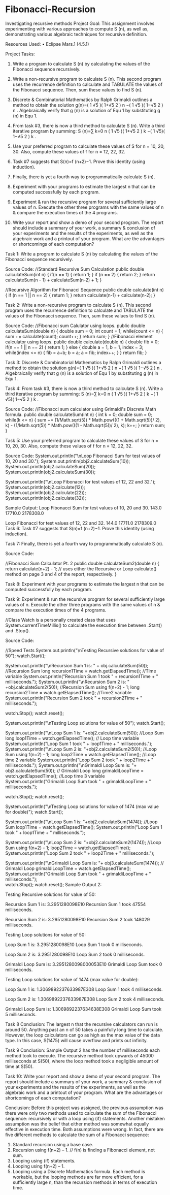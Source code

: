 # Fibonacci-Recursion
Investigating recursive methods
Project Goal:
	This assignment involves experimenting with various approaches to compute S (n), as well as, demonstrating various algebraic techniques for recursive definition.

Resources Used:
•	Eclipse Mars.1 (4.5.1)

Project Tasks:
1. Write a program to calculate S (n) by calculating the values of the Fibonacci sequence recursively. 

2. Write a non-recursive program to calculate S (n). This second program uses the recurrence definition to calculate and TABULATE the values of the Fibonacci sequence. Then, sum these values to find S (n). 

3. Discrete & Combinatorial Mathematics by Ralph Grimaldi outlines a method to obtain the solution g(n)=( 1 √5 )( 1+√5 2 ) n −( 1 √5 )( 1−√5 2 ) n . Algebraically verify that g (n) is a solution of Equ 1 by substituting g (n) in Equ 1. 

4. From task #3, there is now a third method to calculate S (n). Write a third iterative program by summing: S (n)=∑ k=0 n ( 1 √5 )( 1+√5 2 ) k −( 1 √5)( 1−√5 2 ) k .

 5. Use your preferred program to calculate these values of S for n = 10, 20, 30. Also, compute these values of f for n = 12, 22, 32. 

6. Task #7 suggests that S(n)=f (n+2)−1. Prove this identity (using induction). 

7. Finally, there is yet a fourth way to programmatically calculate S (n). 

8. Experiment with your programs to estimate the largest n that can be computed successfully by each program. 

9. Experiment & run the recursive program for several sufficiently large values of n. Execute the other three programs with the same values of n & compare the execution times of the 4 programs. 

10. Write your report and show a demo of your second program. The report should include a summary of your work, a summary & conclusion of your experiments and the results of the experiments, as well as the algebraic work and a printout of your program. What are the advantages or shortcomings of each computation?


Task 1: Write a program to calculate S (n) by calculating the values of the Fibonacci sequence recursively.

Source Code:
//Standard Recursive Sum Calculation
	public double calculateSum(int n)
	{
		if(n == 1)
		{
			return 1;
		}
		if (n == 2)
		{
			return 2;
		}
		return calculateSum(n - 1) + calculateSum(n-2) + 1;
	}

//Recursive Algorithm for Fibonacci Sequence
	public double calculate(int n)
	{
		if (n == 1 || n == 2)
		{
			return 1;
		}
		return calculate(n-1) + calculate(n-2);
	}


Task 2: Write a non-recursive program to calculate S (n). This second program uses the recurrence definition to calculate and TABULATE the values of the Fibonacci sequence. Then, sum these values to find S (n).

Source Code:
//Fibonacci sum Calulator using loops.
	public double calculateSum(double n)
	{
		double sum = 0;
		int count = 1;
		while(count <= n)
		{
			sum += calculate(count);
			count++;
		}
		return sum;
	}
//Fibonacci element calculator using loops.
	public double calculate(double n)
	{
		double fib = 0;
		if(n == 1 || n == 2)
		{
			return 1;
		}
		else
		{
			double a = 1, b = 1, index = 3;
			while(index <= n)
			{
				fib = a+b;
				b = a;
				a = fib;
				index++;
			}
		}
		return fib;
	}


Task 3: Discrete & Combinatorial Mathematics by Ralph Grimaldi outlines a method to obtain the solution g(n)=( 1 √5 )( 1+√5 2 ) n −( 1 √5 )( 1−√5 2 ) n . Algebraically verify that g (n) is a solution of Equ 1 by substituting g (n) in Equ 1.


Task 4: From task #3, there is now a third method to calculate S (n). Write a third iterative program by summing: S (n)=∑ k=0 n ( 1 √5 )( 1+√5 2 ) k −( 1 √5)( 1−√5 2 ) k .

Source Code:
//Fibonacci sum calculator using Grimaldi's Discrete Math formula.
	public double calculateSum(int n)
	{
		int k = 0;
		double sum = 0;
		while(k <= n)
		{
			sum += (1/Math.sqrt(5)) * Math.pow(((1 + Math.sqrt(5))/ 2), k) - (1/Math.sqrt(5)) * Math.pow(((1 - Math.sqrt(5))/ 2), k);
			k++;
		}
		return sum;
	}


Task 5: Use your preferred program to calculate these values of S for n = 10, 20, 30. Also, compute these values of f for n = 12, 22, 32.

Source Code:
System.out.println("\nLoop Fibonacci Sum for test values of 10, 20 and 30.");
System.out.println(obj2.calculateSum(10));
System.out.println(obj2.calculateSum(20));
System.out.println(obj2.calculateSum(30));
		
System.out.println("\nLoop Fibonacci for test values of 12, 22 and 32.");
System.out.println(obj2.calculate(12));
System.out.println(obj2.calculate(22));
System.out.println(obj2.calculate(32));

Sample Output:
Loop Fibonacci Sum for test values of 10, 20 and 30.
143.0
17710.0
2178308.0

Loop Fibonacci for test values of 12, 22 and 32.
144.0
17711.0
2178309.0
Task 6: Task #7 suggests that S(n)=f (n+2)−1. Prove this identity (using induction).


Task 7: Finally, there is yet a fourth way to programmatically calculate S (n).

Source Code:

//Fibonacci Sum Calculator Pt. 2
	public double calculateSum2(double n)
	{
		return calculate(n+2) - 1; // uses either the Recursive or Loop calculate() method on page 3 and 4 of the report, respectively.
	}
  

Task 8: Experiment with your programs to estimate the largest n that can be computed successfully by each program.

Task 9: Experiment & run the recursive program for several sufficiently large values of n. Execute the other three programs with the same values of n & compare the execution times of the 4 programs.

//Class Watch is a personally created class that uses System.currentTimeMillis() to calculate the execution time between .Start() and .Stop(). 

Source Code:

//Speed Tests
System.out.println("\nTesting Recursive solutions for value of 50");
watch.Start();
		
System.out.println("\nRecursion Sum 1 is: " + obj.calculateSum(50)); //Recursion Sum
long recursion1Time = watch.getElapsedTime(); //Time variable
System.out.println("Recursion Sum 1 took " + recursion1Time + " milliseconds.");
System.out.println("\nRecursion Sum 2 is: " +obj.calculateSum2(50)); //Recursion Sum using f(n+2) - 1;
long recursion2Time = watch.getElapsedTime(); //Time2 variable
System.out.println("Recursion Sum 2 took " + recursion2Time + " milliseconds.");
		
watch.Stop();
watch.reset();
		
		
System.out.println("\nTesting Loop solutions for value of 50");
watch.Start();
		
System.out.println("\nLoop Sum 1 is: "+obj2.calculateSum(50)); //Loop Sum
long loop1Time = watch.getElapsedTime(); // Loop time variable
System.out.println("Loop Sum 1 took " + loop1Time + " milliseconds.");
System.out.println("\nLoop Sum 2 is: "+obj2.calculateSum2(50)); //Loop Sum using f(n+2) - 1;
long loop2Time = watch.getElapsedTime(); //Loop time 2 variable
System.out.println("Loop Sum 2 took " + loop2Time + " milliseconds.");
System.out.println("\nGrimaldi Loop Sum is: "+ obj3.calculateSum(50)); // Grimaldi Loop
long grimaldiLoopTime = watch.getElapsedTime(); //Loop time 3 variable
System.out.println("Grimaldi Loop Sum took " + grimaldiLoopTime + " milliseconds.");
		
watch.Stop();
watch.reset();
		
		
System.out.println("\nTesting Loop solutions for value of 1474 (max value for double)");
watch.Start();
		
System.out.println("\nLoop Sum 1 is: "+obj2.calculateSum(1474)); //Loop Sum
loop1Time = watch.getElapsedTime();
System.out.println("Loop Sum 1 took " + loop1Time + " milliseconds.");
		
System.out.println("\nLoop Sum 2 is: "+obj2.calculateSum2(1474)); //Loop Sum using f(n+2) - 1;
loop2Time = watch.getElapsedTime();
System.out.println("Loop Sum 2 took " + loop2Time + " milliseconds.");
		
System.out.println("\nGrimaldi Loop Sum is: "+ obj3.calculateSum(1474)); // Grimaldi Loop
grimaldiLoopTime = watch.getElapsedTime();
System.out.println("Grimaldi Loop Sum took " + grimaldiLoopTime + " milliseconds.");	
watch.Stop();
watch.reset();
Sample Output 2:

Testing Recursive solutions for value of 50:

Recursion Sum 1 is: 3.2951280098E10
Recursion Sum 1 took 47554 milliseconds.

Recursion Sum 2 is: 3.2951280098E10
Recursion Sum 2 took 148029 milliseconds.

Testing Loop solutions for value of 50:

Loop Sum 1 is: 3.2951280098E10
Loop Sum 1 took 0 milliseconds.

Loop Sum 2 is: 3.2951280098E10
Loop Sum 2 took 0 milliseconds.

Grimaldi Loop Sum is: 3.2951280098000053E10
Grimaldi Loop Sum took 0 milliseconds.

Testing Loop solutions for value of 1474 (max value for double):

Loop Sum 1 is: 1.3069892237633987E308
Loop Sum 1 took 4 milliseconds.

Loop Sum 2 is: 1.3069892237633987E308
Loop Sum 2 took 4 milliseconds.

Grimaldi Loop Sum is: 1.3069892237634638E308
Grimaldi Loop Sum took 5 milliseconds.


Task 8 Conclusion: The largest n that the recursive calculators can run is around 50. Anything past an n of 50 takes a painfully long time to calculate. However, the loop calculators can go as high as the max value of the data type. In this case, S(1475) will cause overflow and prints out infinity.

Task 9 Conclusion: Sample Output 2 has the number of milliseconds each method took to execute. The recursive method took upwards of 45000 milliseconds at S(50), where the loop method took a negligible amount of time at S(50).


Task 10: Write your report and show a demo of your second program. The report should include a summary of your work, a summary & conclusion of your experiments and the results of the experiments, as well as the algebraic work and a printout of your program. What are the advantages or shortcomings of each computation?

Conclusion:
	Before this project was assigned, the previous assumption was there were only two methods used to calculate the sum of the Fibonacci sequence: recursively or with a loop using (if) statements. Another mistaken assumption was the belief that either method was somewhat equally effective in execution time. Both assumptions were wrong. In fact, there are five different methods to calculate the sum of a Fibonacci sequence:
1.	Standard recursion using a base case.
2.	Recursion using f(n+2) – 1. // f(n) is finding a Fibonacci element, not sum.
3.	Looping using (if) statements.
4.	Looping using f(n+2) – 1.
5.	Looping using a Discrete Mathematics formula.
Each method is workable, but the looping methods are far more efficient, for a sufficiently large n, than the recursion methods in terms of execution time.
